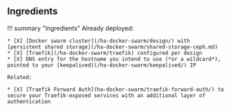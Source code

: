 ## Ingredients

!!! summary "Ingredients"
    Already deployed:

    * [X] [Docker swarm cluster](/ha-docker-swarm/design/) with [persistent shared storage](/ha-docker-swarm/shared-storage-ceph.md)
    * [X] [Traefik](/ha-docker-swarm/traefik) configured per design
    * [X] DNS entry for the hostname you intend to use (*or a wildcard*), pointed to your [keepalived](/ha-docker-swarm/keepalived/) IP

    Related:

    * [X] [Traefik Forward Auth](ha-docker-swarm/traefik-forward-auth/) to secure your Traefik-exposed services with an additional layer of authentication